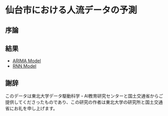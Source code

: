 # 仙台市における人流データの予測

## 序論

## 結果
- [ARIMA Model](./analysis/01_ARIMA_model.ipynb)
- [RNN Model](./analysis/03_LSTM.ipynb)

## 謝辞
このデータは東北大学データ駆動科学・AI教育研究センターと国土交通省からご提供してくださったものであり、この研究の作者は東北大学の研究所と国土交通省にお礼を申し上げます。
